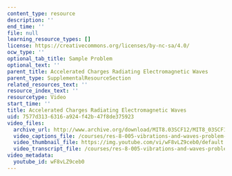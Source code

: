 ```yaml
---
content_type: resource
description: ''
end_time: ''
file: null
learning_resource_types: []
license: https://creativecommons.org/licenses/by-nc-sa/4.0/
ocw_type: ''
optional_tab_title: Sample Problem
optional_text: ''
parent_title: Accelerated Charges Radiating Electromagnetic Waves
parent_type: SupplementalResourceSection
related_resources_text: ''
resource_index_text: ''
resourcetype: Video
start_time: ''
title: Accelerated Charges Radiating Electromagnetic Waves
uid: 7577d313-6316-a924-f42b-47f8de375923
video_files:
  archive_url: http://www.archive.org/download/MIT8.03SCF12/MIT8_03SCF12_ses09_300k.mp4
  video_captions_file: /courses/res-8-005-vibrations-and-waves-problem-solving-fall-2012/2ac6e4a2879f51f6873e9ae2a6933b71_wF8vLZ9ceb0.vtt
  video_thumbnail_file: https://img.youtube.com/vi/wF8vLZ9ceb0/default.jpg
  video_transcript_file: /courses/res-8-005-vibrations-and-waves-problem-solving-fall-2012/6f2909f16b51aaf39fc7c3faae19fa85_wF8vLZ9ceb0.pdf
video_metadata:
  youtube_id: wF8vLZ9ceb0
---
```

